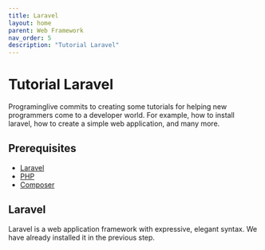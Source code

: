 ```yaml
---
title: Laravel
layout: home
parent: Web Framework
nav_order: 5
description: "Tutorial Laravel"
---
```


# Tutorial Laravel

Programinglive commits to creating some tutorials for helping new programmers come to a developer world. For example, how to install laravel, how to create a simple web application, and many more.

## Prerequisites

- [Laravel](https://laravel.com/)
- [PHP](https://www.php.net/)
- [Composer](https://getcomposer.org/)

## Laravel

Laravel is a web application framework with expressive, elegant syntax. We have already installed it in the previous step.